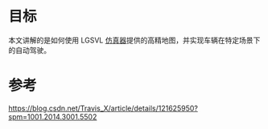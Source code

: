 # 目标

本文讲解的是如何使用 LGSVL [仿真器](https://so.csdn.net/so/search?q=仿真器&spm=1001.2101.3001.7020)提供的高精地图，并实现车辆在特定场景下的自动驾驶。

# 参考

https://blog.csdn.net/Travis_X/article/details/121625950?spm=1001.2014.3001.5502

